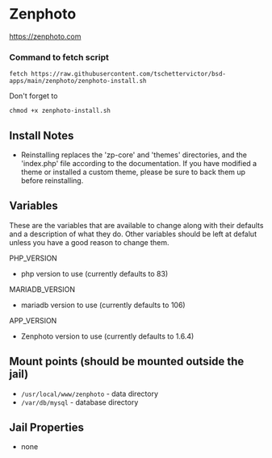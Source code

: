 # Zenphoto
https://zenphoto.com

### Command to fetch script
```
fetch https://raw.githubusercontent.com/tschettervictor/bsd-apps/main/zenphoto/zenphoto-install.sh
```

Don't forget to
```
chmod +x zenphoto-install.sh
```

## Install Notes
  - Reinstalling replaces the 'zp-core' and 'themes' directories, and the 'index.php' file according to the documentation. If you have modified a theme or installed a custom theme, please be sure to back them up before reinstalling.

## Variables
These are the variables that are available to change along with their defaults and a description of what they do. Other variables should be left at defalut unless you have a good reason to change them.

PHP_VERSION
- php version to use (currently defaults to 83)

MARIADB_VERSION
- mariadb version to use (currently defaults to 106)

APP_VERSION
- Zenphoto version to use (currently defaults to 1.6.4)

## Mount points (should be mounted outside the jail)
- `/usr/local/www/zenphoto` - data directory
- `/var/db/mysql` - database directory

## Jail Properties
- none
